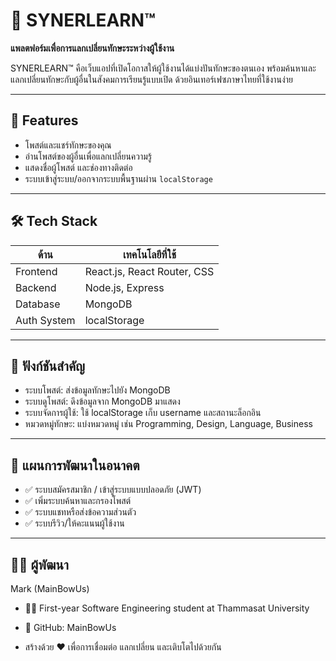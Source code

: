 # 🧠 SYNERLEARN™

**แพลตฟอร์มเพื่อการแลกเปลี่ยนทักษะระหว่างผู้ใช้งาน**

SYNERLEARN™ คือเว็บแอปที่เปิดโอกาสให้ผู้ใช้งานได้แบ่งปันทักษะของตนเอง พร้อมค้นหาและแลกเปลี่ยนทักษะกับผู้อื่นในสังคมการเรียนรู้แบบเปิด ด้วยอินเทอร์เฟซภาษาไทยที่ใช้งานง่าย

---

## 🔑 Features

- โพสต์และแชร์ทักษะของคุณ
- อ่านโพสต์ของผู้อื่นเพื่อแลกเปลี่ยนความรู้
- แสดงชื่อผู้โพสต์ และช่องทางติดต่อ
- ระบบเข้าสู่ระบบ/ออกจากระบบพื้นฐานผ่าน `localStorage`

---

## 🛠 Tech Stack

| ด้าน        | เทคโนโลยีที่ใช้            |
|-------------|-----------------------------|
| Frontend    | React.js, React Router, CSS |
| Backend     | Node.js, Express  |
| Database    | MongoDB        |
| Auth System | localStorage      |

---

## 🧩 ฟังก์ชันสำคัญ

- ระบบโพสต์: ส่งข้อมูลทักษะไปยัง MongoDB
- ระบบดูโพสต์: ดึงข้อมูลจาก MongoDB มาแสดง
- ระบบจัดการผู้ใช้: ใช้ localStorage เก็บ username และสถานะล็อกอิน
- หมวดหมู่ทักษะ: แบ่งหมวดหมู่ เช่น Programming, Design, Language, Business

---

## 🚀 แผนการพัฒนาในอนาคต

- ✅ ระบบสมัครสมาชิก / เข้าสู่ระบบแบบปลอดภัย (JWT)
- ✅ เพิ่มระบบค้นหาและกรองโพสต์
- ✅ ระบบแชทหรือส่งข้อความส่วนตัว
- ✅ ระบบรีวิว/ให้คะแนนผู้ใช้งาน

---

## 🙋‍♂️ ผู้พัฒนา
Mark (MainBowUs)
- 👨‍💻 First-year Software Engineering student at Thammasat University
- 🔗 GitHub: MainBowUs

- สร้างด้วย ❤️ เพื่อการเชื่อมต่อ แลกเปลี่ยน และเติบโตไปด้วยกัน
